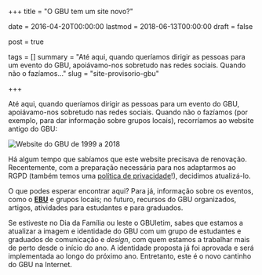 +++
title = "O GBU tem um site novo?"

date = 2016-04-20T00:00:00
lastmod = 2018-06-13T00:00:00
draft = false

post = true

tags = []
summary = "Até aqui, quando queríamos dirigir as pessoas para um evento do GBU, apoiávamo-nos sobretudo nas redes sociais. Quando não o fazíamos..."
slug = "site-provisorio-gbu"

+++

Até aqui, quando queríamos dirigir as pessoas para um evento do GBU, apoiávamo-nos sobretudo nas redes sociais. Quando não o fazíamos (por exemplo, para dar informação sobre grupos locais), recorríamos ao website antigo do GBU:

![Website do GBU de 1999 a 2018](/img/blog/201806-sitio-antigo.png "Website do GBU de 1999 a 2018")

Há algum tempo que sabíamos que este website precisava de renovação. Recentemente, com a preparação necessária para nos adaptarmos ao RGPD (também temos uma [política de privacidade][policy]!), decidimos atualizá-lo.

O que podes esperar encontrar aqui? Para já, informação sobre os eventos, como o __[EBU][ebu]__ e grupos locais; no futuro, recursos do GBU organizados, artigos, atividades para estudantes e para graduados.

Se estiveste no Dia da Família ou leste o GBUletim, sabes que estamos a atualizar a imagem e identidade do GBU com um grupo de estudantes e graduados de comunicação e _design_, com quem estamos a trabalhar mais de perto desde o início do ano. A identidade proposta já foi aprovada e será implementada ao longo do próximo ano. Entretanto, este é o novo cantinho do GBU na Internet.

[ebu]:/project/ebu-2018/
[policy]:/page/politica-privacidade/
[missao]:/page/missao-e-visao/